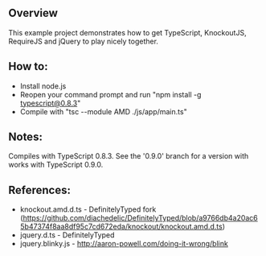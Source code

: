 ## Overview
This example project demonstrates how to get TypeScript, KnockoutJS, RequireJS and jQuery to play nicely together.

## How to:
* Install node.js
* Reopen your command prompt and run "npm install -g typescript@0.8.3"
* Compile with "tsc --module AMD ./js/app/main.ts"

## Notes:
Compiles with TypeScript 0.8.3.  See the '0.9.0' branch for a version with works with
TypeScript 0.9.0.

## References:
* knockout.amd.d.ts - DefinitelyTyped fork (https://github.com/diachedelic/DefinitelyTyped/blob/a9766db4a20ac65b47374f8aa8df95c7cd672eda/knockout/knockout.amd.d.ts)
* jquery.d.ts - DefinitelyTyped
* jquery.blinky.js - http://aaron-powell.com/doing-it-wrong/blink

